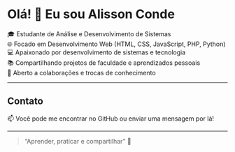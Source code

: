 # Olá! 👋 Eu sou Alisson Conde

🎓 Estudante de Análise e Desenvolvimento de Sistemas  
🌐 Focado em Desenvolvimento Web (HTML, CSS, JavaScript, PHP, Python)  
💻 Apaixonado por desenvolvimento de sistemas e tecnologia  
📚 Compartilhando projetos de faculdade e aprendizados pessoais  
🤝 Aberto a colaborações e trocas de conhecimento  

---

## Contato

📫 Você pode me encontrar no GitHub ou enviar uma mensagem por lá!

---

> “Aprender, praticar e compartilhar” 🚀
